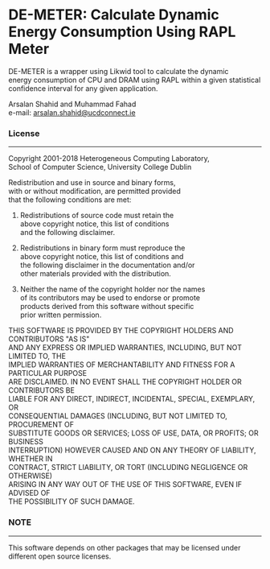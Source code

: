# DE-METER: Calculate Dynamic Energy Consumption Using RAPL Meter 

DE-METER is a wrapper using Likwid tool to calculate the dynamic <br />
energy consumption of CPU and DRAM using RAPL within a given statistical <br />
confidence interval for any given application. <br />

Arsalan Shahid and Muhammad Fahad <br />
e-mail: <arsalan.shahid@ucdconnect.ie>

### License
------------
Copyright 2001-2018 Heterogeneous Computing Laboratory, <br />
School of Computer Science, University College Dublin<br />

Redistribution and use in source and binary forms, <br />
with or without modification, are permitted provided <br />
that the following conditions are met:<br />

1. Redistributions of source code must retain the <br />
   above copyright notice, this list of conditions <br />
   and the following disclaimer.<br />

2. Redistributions in binary form must reproduce the <br />
   above copyright notice, this list of conditions and <br />
   the following disclaimer in the documentation and/or <br />
   other materials provided with the distribution.<br />

3. Neither the name of the copyright holder nor the names <br />
   of its contributors may be used to endorse or promote <br />
   products derived from this software without specific <br />
   prior written permission.<br />

THIS SOFTWARE IS PROVIDED BY THE COPYRIGHT HOLDERS AND CONTRIBUTORS "AS IS" <br />
AND ANY EXPRESS OR IMPLIED WARRANTIES, INCLUDING, BUT NOT LIMITED TO, THE <br />
IMPLIED WARRANTIES OF MERCHANTABILITY AND FITNESS FOR A PARTICULAR PURPOSE <br />
ARE DISCLAIMED. IN NO EVENT SHALL THE COPYRIGHT HOLDER OR CONTRIBUTORS BE <br />
LIABLE FOR ANY DIRECT, INDIRECT, INCIDENTAL, SPECIAL, EXEMPLARY, OR <br />
CONSEQUENTIAL DAMAGES (INCLUDING, BUT NOT LIMITED TO, PROCUREMENT OF <br />
SUBSTITUTE GOODS OR SERVICES; LOSS OF USE, DATA, OR PROFITS; OR BUSINESS <br />
INTERRUPTION) HOWEVER CAUSED AND ON ANY THEORY OF LIABILITY, WHETHER IN <br />
CONTRACT, STRICT LIABILITY, OR TORT (INCLUDING NEGLIGENCE OR OTHERWISE) <br />
ARISING IN ANY WAY OUT OF THE USE OF THIS SOFTWARE, EVEN IF ADVISED OF <br />
THE POSSIBILITY OF SUCH DAMAGE.<br />

### NOTE
--------
This software depends on other packages that may be licensed under different open source licenses.
